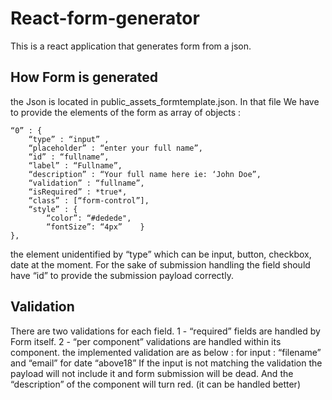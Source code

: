 # React-form-generator
This is a react application that generates form from a json.

## How Form is generated
the Json is located in public_assets_formtemplate.json. In that file We have to provide the elements of the form as array of objects :
```
“0” : {
    “type” : “input” ,
    “placeholder” : “enter your full name”,
    “id” : “fullname”,
    “label” : “Fullname”,
    “description” : “Your full name here ie: ‘John Doe”,
    “validation” : “fullname”,
    “isRequired” : *true*,
    “class” : [“form-control”],
    “style” : {
        “color”: “#dedede",
        “fontSize”: “4px”    }
},
```
the element unidentified by “type” which can be input, button, checkbox, date at the moment.
For the sake of submission handling the field should have “id” to provide the submission payload correctly.

## Validation
There are two validations for each field. 
1 - “required” fields are handled by Form itself.
2 - “per component” validations are handled within its component. 
the implemented validation are as below :
for input : “filename” and “email”
for date “above18”
If the input is not matching the validation the payload will not include it and form submission will be dead. And the “description” of the component will turn red. (it can be handled better)
